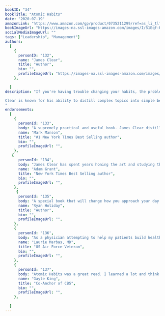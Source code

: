```yaml
---
bookID: "34"
bookTitle: "Atomic Habits"
date: "2020-07-19"
amazonLink: "https://www.amazon.com/gp/product/0735211299/ref=as_li_tl?ie=UTF8&camp=1789&creative=9325&creativeASIN=0735211299&linkCode=as2&tag=btmysmarter-20&linkId=68280960b0127e2d402ddf59af29b775"
bookImageUrl: "https://images-na.ssl-images-amazon.com/images/I/51Eqf-URhoL._SX329_BO1,204,203,200_.jpg"
socialMediaImageUrl: ""
tags: ["Leadership", "Management"]
authors:
  [
    {
      personID: "132",
      name: "James Clear",
      title: "Author",
      bio: "",
      profileImageUrl: "https://images-na.ssl-images-amazon.com/images/I/81LKZj5X6lL._SY75_.jpg",
	},

  ]
description: "If you're having trouble changing your habits, the problem isn't you. The problem is your system. Bad habits repeat themselves again and again not because you don't want to change, but because you have the wrong system for change. You do not rise to the level of your goals. You fall to the level of your systems. Here, you'll get a proven system that can take you to new heights.

Clear is known for his ability to distill complex topics into simple behaviors that can be easily applied to daily life and work. Here, he draws on the most proven ideas from biology, psychology, and neuroscience to create an easy-to-understand guide for making good habits inevitable and bad habits impossible. Along the way, readers will be inspired and entertained with true stories from Olympic gold medalists, award-winning artists, business leaders, life-saving physicians, and star comedians who have used the science of small habits to master their craft and vault to the top of their field.
"
endorsements:
  [
	{
      personId: "133",
      body: "A supremely practical and useful book. James Clear distills the most fundamental information about habit formation, so you can accomplish more by focusing on less.",
      name: "Mark Manson",
	  title: "#1 New York Times Best Selling author",
	  bio: "",
      profileImageUrl: "",
	},
   {
      personId: "134",
      body: "James Clear has spent years honing the art and studying the science of habits. This engaging, hands-on book is the guide you need to break bad routines and make good ones.",
      name: "Adam Grant",
	  title: "New York Times Best Selling author",
	  bio: "",
      profileImageUrl: "",
	},
	 {
      personId: "135",
      body: "A special book that will change how you approach your day and live your life.",
      name: "Ryan Holiday",
	  title: "Author",
	  bio: "",
      profileImageUrl: "",
	},
	{
      personId: "136",
      body: "As a physician attempting to help my patients build healthy habits to decrease and reverse chronic disease, Atomic Habits is the playbook I have been searching for. Not only does the book offer actionable items I can teach my patients, I can refer them to read and implement the ideas themselves. The format is powerful and simple. This should be taught in all medical schools.",
      name: "Laurie Marbas, MD",
	  title: "US Air Force Veteran",
	  bio: "",
      profileImageUrl: "",
	},
	{
      personId: "137",
      body: "Atomic Habits was a great read. I learned a lot and think it’ll be helpful to a lot of people.",
      name: "Gayle King",
	  title: "Co-Anchor of CBS",
	  bio: "",
      profileImageUrl: "",
	},
	
  ]
---
```

